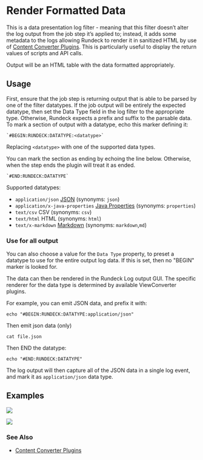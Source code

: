 # Render Formatted Data

This is a data presentation log filter - meaning that this filter doesn’t alter the log output from the job step it’s applied to; instead, it adds some metadata to the logs allowing Rundeck to render it in sanitized HTML by use of [Content Converter Plugins][]. This is particularly useful to display the return values of scripts and API calls.

Output will be an HTML table with the data formatted appropriately.

## Usage

First, ensure that the job step is returning output that is able to be parsed by one of the filter datatypes. If the job output will be entirely the expected datatype, then set the Data Type field in the log filter to the appropriate type. Otherwise, Rundeck expects a prefix and suffix to the parsable data. To mark a section of output with a datatype, echo this marker defining it:

    `#BEGIN:RUNDECK:DATATYPE:<datatype>`

Replacing `<datatype>` with one of the supported data types.

You can mark the section as ending by echoing the line below. Otherwise, when the step ends the plugin will treat it as ended.

    `#END:RUNDECK:DATATYPE`

Supported datatypes:

- `application/json` [JSON][] (synonyms: `json`)
- `application/x-java-properties` [Java Properties][] (synonyms: `properties`)
- `text/csv` CSV (synonyms: `csv`)
- `text/html` HTML (synonyms: `html`)
- `text/x-markdown` [Markdown][] (synonyms: `markdown`,`md`)

[json]: http://json.org
[markdown]: https://en.wikipedia.org/wiki/Markdown
[java properties]: https://docs.oracle.com/javase/7/docs/api/java/util/Properties.html#load(java.io.Reader)

### Use for all output

You can also choose a value for the `Data Type` property, to preset
a datatype to use for the entire output log data. If this is set, then
no "BEGIN" marker is looked for.

The data can then be rendered in the Rundeck Log output GUI.
The specific renderer for the data type is determined by available
ViewConverter plugins.

For example, you can emit JSON data, and prefix it with:

    echo "#BEGIN:RUNDECK:DATATYPE:application/json"

Then emit json data (only)

    cat file.json

Then END the datatype:

    echo "#END:RUNDECK:DATATYPE"

The log output will then capture all of the JSON data in a single
log event, and mark it as `application/json` data type.

## Examples

![](/assets/img/logfilter-render-example1.png)

![](/assets/img/logfilter-render-example2.png)

### See Also

- [Content Converter Plugins][]

[Content Converter Plugins]: /docs/developer/content-converter-plugins.html
